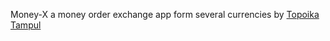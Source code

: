 Money-X
a money order exchange app form several currencies
by [Topoika Tampul](https://github.com/topoika)
